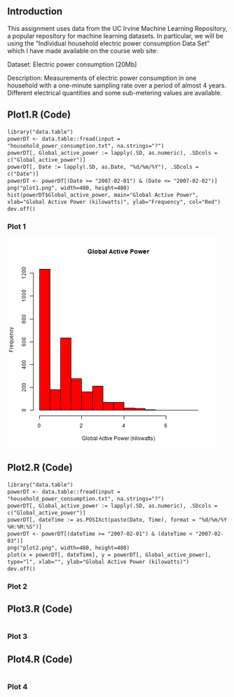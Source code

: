 ## Introduction

This assignment uses data from the UC Irvine Machine Learning Repository, a popular repository for machine learning datasets. In particular, we will be using the “Individual household electric power consumption Data Set” which I have made available on the course web site:

Dataset: Electric power consumption [20Mb]

Description: Measurements of electric power consumption in one household with a one-minute sampling rate over a period of almost 4 years. Different electrical quantities and some sub-metering values are available.

##  Plot1.R (Code)
```
library("data.table")
powerDT <- data.table::fread(input = "household_power_consumption.txt", na.strings="?") 
powerDT[, Global_active_power := lapply(.SD, as.numeric), .SDcols = c("Global_active_power")] 
powerDT[, Date := lapply(.SD, as.Date, "%d/%m/%Y"), .SDcols = c("Date")] 
powerDT <- powerDT[(Date >= "2007-02-01") & (Date <= "2007-02-02")] 
png("plot1.png", width=480, height=480) 
hist(powerDT$Global_active_power, main="Global Active Power", xlab="Global Active Power (kilowatts)", ylab="Frequency", col="Red") 
dev.off() 
```
### Plot 1
![plot1](/plot1.png)


##  Plot2.R (Code)
```
library("data.table")
powerDT <- data.table::fread(input = "household_power_consumption.txt", na.strings="?")
powerDT[, Global_active_power := lapply(.SD, as.numeric), .SDcols = c("Global_active_power")]
powerDT[, dateTime := as.POSIXct(paste(Date, Time), format = "%d/%m/%Y %H:%M:%S")]
powerDT <- powerDT[(dateTime >= "2007-02-01") & (dateTime < "2007-02-03")]
png("plot2.png", width=480, height=480)
plot(x = powerDT[, dateTime], y = powerDT[, Global_active_power], type="l", xlab="", ylab="Global Active Power (kilowatts)")
dev.off()
```

### Plot 2


##  Plot3.R (Code)
```

```

### Plot 3

##  Plot4.R (Code)
```

```

### Plot 4

